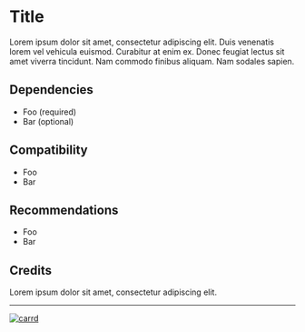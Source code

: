 # Title  
Lorem ipsum dolor sit amet, consectetur adipiscing elit. Duis venenatis lorem vel vehicula euismod. Curabitur at enim ex. Donec feugiat lectus sit amet viverra tincidunt. Nam commodo finibus aliquam. Nam sodales sapien.  
## Dependencies
- Foo (required)
- Bar (optional)
## Compatibility
- Foo
- Bar
## Recommendations
- Foo
- Bar
## Credits
Lorem ipsum dolor sit amet, consectetur adipiscing elit.

---
[![carrd](https://cdn.modrinth.com/data/cached_images/e9b94ba1e8efde9a83799ac6a59dd61103487692.png)](https://sage-axolotl.carrd.co/)
